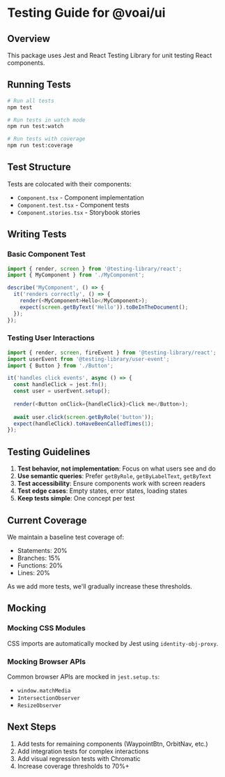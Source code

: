 # Testing Guide for @voai/ui

## Overview

This package uses Jest and React Testing Library for unit testing React components.

## Running Tests

```bash
# Run all tests
npm test

# Run tests in watch mode
npm run test:watch

# Run tests with coverage
npm run test:coverage
```

## Test Structure

Tests are colocated with their components:
- `Component.tsx` - Component implementation
- `Component.test.tsx` - Component tests
- `Component.stories.tsx` - Storybook stories

## Writing Tests

### Basic Component Test

```typescript
import { render, screen } from '@testing-library/react';
import { MyComponent } from './MyComponent';

describe('MyComponent', () => {
  it('renders correctly', () => {
    render(<MyComponent>Hello</MyComponent>);
    expect(screen.getByText('Hello')).toBeInTheDocument();
  });
});
```

### Testing User Interactions

```typescript
import { render, screen, fireEvent } from '@testing-library/react';
import userEvent from '@testing-library/user-event';
import { Button } from './Button';

it('handles click events', async () => {
  const handleClick = jest.fn();
  const user = userEvent.setup();
  
  render(<Button onClick={handleClick}>Click me</Button>);
  
  await user.click(screen.getByRole('button'));
  expect(handleClick).toHaveBeenCalledTimes(1);
});
```

## Testing Guidelines

1. **Test behavior, not implementation**: Focus on what users see and do
2. **Use semantic queries**: Prefer `getByRole`, `getByLabelText`, `getByText`
3. **Test accessibility**: Ensure components work with screen readers
4. **Test edge cases**: Empty states, error states, loading states
5. **Keep tests simple**: One concept per test

## Current Coverage

We maintain a baseline test coverage of:
- Statements: 20%
- Branches: 15%
- Functions: 20%
- Lines: 20%

As we add more tests, we'll gradually increase these thresholds.

## Mocking

### Mocking CSS Modules
CSS imports are automatically mocked by Jest using `identity-obj-proxy`.

### Mocking Browser APIs
Common browser APIs are mocked in `jest.setup.ts`:
- `window.matchMedia`
- `IntersectionObserver`
- `ResizeObserver`

## Next Steps

1. Add tests for remaining components (WaypointBtn, OrbitNav, etc.)
2. Add integration tests for complex interactions
3. Add visual regression tests with Chromatic
4. Increase coverage thresholds to 70%+